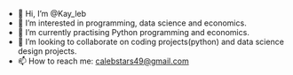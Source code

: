 - 👋 Hi, I’m @Kay_leb
- 👀 I’m interested in programming, data science and economics.
- 🌱 I’m currently practising Python programming and economics.
- 💞️ I’m looking to collaborate on coding projects(python) and data science design projects.
- 📫 How to reach me: calebstars49@gmail.com

<!---
Kay_leb/Kay_leb is a ✨ key ✨ repository because its `README.md` (this file) appears on your GitHub profile.
You can click the Preview link to take a look at your changes.
--->
